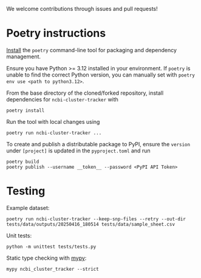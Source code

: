 We welcome contributions through issues and pull requests!

# Poetry instructions

[Install](https://python-poetry.org/docs/#installation) the `poetry` command-line tool for packaging and dependency management.

Ensure you have Python >= 3.12 installed in your environment. If `poetry` is unable to find the correct Python version, you can manually set with `poetry env use <path to python3.12>`.

From the base directory of the cloned/forked repository, install dependencies for `ncbi-cluster-tracker` with
```
poetry install
```

Run the tool with local changes using
```
poetry run ncbi-cluster-tracker ...
```

To create and publish a distributable package to PyPI, ensure the `version` under `[project]` is updated in the `pyproject.toml` and run

```
poetry build
poetry publish --username __token__ --password <PyPI API Token>
```

# Testing
Example dataset:

```
poetry run ncbi-cluster-tracker --keep-snp-files --retry --out-dir tests/data/outputs/20250416_180514 tests/data/sample_sheet.csv
```

Unit tests:

```
python -m unittest tests/tests.py
```

Static type checking with [mypy](https://mypy.readthedocs.io/en/stable/):

```
mypy ncbi_cluster_tracker --strict
```